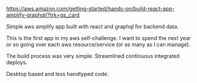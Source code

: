 https://aws.amazon.com/getting-started/hands-on/build-react-app-amplify-graphql/?trk=gs_card

Simple aws amplify app built with react and graphql for backend data.

This is the first app in my aws self-challenge. I want to spend the next year or so going over each aws resource/service (or as many as I can manage).


The build process was very simple. Streamlined continuous integrated deploys.

Desktop based and less handtyped code.


